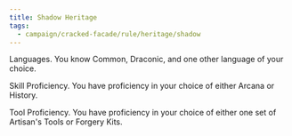```yaml
---
title: Shadow Heritage
tags:
  - campaign/cracked-facade/rule/heritage/shadow
---
```


Languages. You know Common, Draconic, and one other language of your choice.

Skill Proficiency. You have proficiency in your choice of either Arcana or History.

Tool Proficiency. You have proficiency in your choice of either one set of Artisan's Tools or Forgery Kits.
